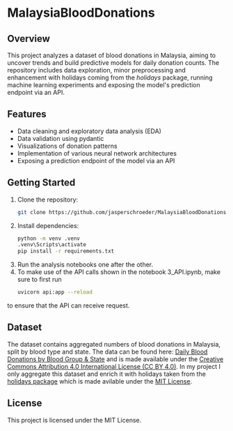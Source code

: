 # MalaysiaBloodDonations
## Overview

This project analyzes a dataset of blood donations in Malaysia, aiming to uncover trends and build predictive models for daily donation counts. The repository includes data exploration, minor preprocessing and enhancement with holidays coming from the *holidays* package, running machine learning experiments and exposing the model's prediction endpoint via an API.

## Features

- Data cleaning and exploratory data analysis (EDA)
- Data validation using pydantic
- Visualizations of donation patterns
- Implementation of various neural network architectures
- Exposing a prediction endpoint of the model via an API

## Getting Started

1. Clone the repository:
    ```bash
    git clone https://github.com/jasperschroeder/MalaysiaBloodDonations.git
    ```
2. Install dependencies:
    ```bash
    python -m venv .venv 
    .venv\Scripts\activate
    pip install -r requirements.txt
    ```
3. Run the analysis notebooks one after the other.
4. To make use of the API calls shown in the notebook 3_API.ipynb, make sure to first run 
    ```bash
    uvicorn api:app --reload
    ```
to ensure that the API can receive request.


## Dataset

The dataset contains aggregated numbers of blood donations in Malaysia, split by blood type and state. The data can be found here: [Daily Blood Donations by Blood Group & State](https://data.gov.my/data-catalogue/blood_donations_state) and is made available under the [Creative Commons Attribution 4.0 International License (CC BY 4.0)](https://creativecommons.org/licenses/by/4.0). In my project I only aggregate this dataset and enrich it with holidays taken from the [holidays package](https://pypi.org/project/holidays/) which is made avilable under the [MIT License](https://spdx.org/licenses/MIT.html).


## License
This project is licensed under the MIT License.

